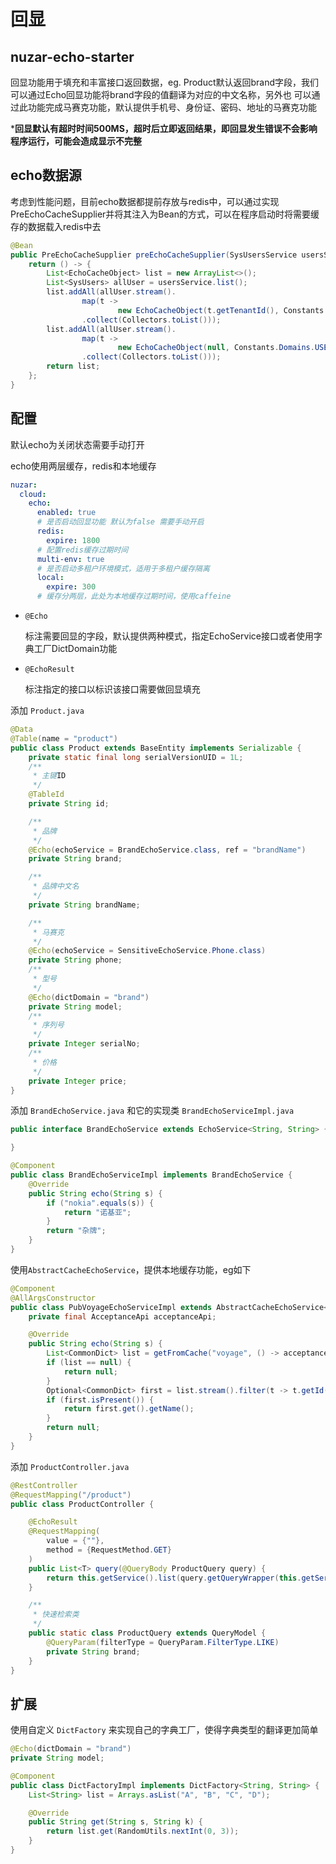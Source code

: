 # 回显

## nuzar-echo-starter

回显功能用于填充和丰富接口返回数据，eg. Product默认返回brand字段，我们可以通过Echo回显功能将brand字段的值翻译为对应的中文名称，另外也
可以通过此功能完成马赛克功能，默认提供手机号、身份证、密码、地址的马赛克功能

***回显默认有超时时间500MS，超时后立即返回结果，即回显发生错误不会影响程序运行，可能会造成显示不完整**

## echo数据源

考虑到性能问题，目前echo数据都提前存放与redis中，可以通过实现PreEchoCacheSupplier并将其注入为Bean的方式，可以在程序启动时将需要缓存的数据载入redis中去

```java
@Bean
public PreEchoCacheSupplier preEchoCacheSupplier(SysUsersService usersService) {
    return () -> {
        List<EchoCacheObject> list = new ArrayList<>();
        List<SysUsers> allUser = usersService.list();
        list.addAll(allUser.stream().
                map(t ->
                        new EchoCacheObject(t.getTenantId(), Constants.Domains.USER, t.getId(), t.getName()))
                .collect(Collectors.toList()));
        list.addAll(allUser.stream().
                map(t ->
                        new EchoCacheObject(null, Constants.Domains.USER, t.getId(), t.getName()))
                .collect(Collectors.toList()));
        return list;
    };
}
```

## 配置

默认echo为关闭状态需要手动打开

echo使用两层缓存，redis和本地缓存

```yml
nuzar:
  cloud:
    echo:
      enabled: true
      # 是否启动回显功能 默认为false 需要手动开启
      redis:
        expire: 1800
      # 配置redis缓存过期时间
      multi-env: true
      # 是否启动多租户环境模式，适用于多租户缓存隔离
      local:
        expire: 300
      # 缓存分两层，此处为本地缓存过期时间，使用caffeine
```

* `@Echo`

  标注需要回显的字段，默认提供两种模式，指定EchoService接口或者使用字典工厂DictDomain功能

* `@EchoResult`
  
  标注指定的接口以标识该接口需要做回显填充

添加 `Product.java`

```java
@Data
@Table(name = "product")
public class Product extends BaseEntity implements Serializable {
    private static final long serialVersionUID = 1L;
    /**
     * 主键ID
     */
    @TableId
    private String id;

    /**
     * 品牌
     */
    @Echo(echoService = BrandEchoService.class, ref = "brandName")
    private String brand;

    /**
     * 品牌中文名
     */
    private String brandName;

    /**
     * 马赛克
     */
    @Echo(echoService = SensitiveEchoService.Phone.class)
    private String phone;
    /**
     * 型号
     */
    @Echo(dictDomain = "brand")
    private String model;
    /**
     * 序列号
     */
    private Integer serialNo;
    /**
     * 价格
     */
    private Integer price;
}
```

添加 `BrandEchoService.java` 和它的实现类 `BrandEchoServiceImpl.java`

```java BrandEchoService
public interface BrandEchoService extends EchoService<String, String> {

}
```

```java BrandEchoServiceImpl
@Component
public class BrandEchoServiceImpl implements BrandEchoService {
    @Override
    public String echo(String s) {
        if ("nokia".equals(s)) {
            return "诺基亚";
        }
        return "杂牌";
    }
}
```

使用`AbstractCacheEchoService`，提供本地缓存功能，eg如下

```java AbstractCacheEchoService
@Component
@AllArgsConstructor
public class PubVoyageEchoServiceImpl extends AbstractCacheEchoService<String, String> implements PubVoyageEchoService {
    private final AcceptanceApi acceptanceApi;

    @Override
    public String echo(String s) {
        List<CommonDict> list = getFromCache("voyage", () -> acceptanceApi.queryAllPort());
        if (list == null) {
            return null;
        }
        Optional<CommonDict> first = list.stream().filter(t -> t.getId().equals(s)).findFirst();
        if (first.isPresent()) {
            return first.get().getName();
        }
        return null;
    }
}
```

添加 `ProductController.java`

```java
@RestController
@RequestMapping("/product")
public class ProductController {

    @EchoResult
    @RequestMapping(
        value = {""},
        method = {RequestMethod.GET}
    )
    public List<T> query(@QueryBody ProductQuery query) {
        return this.getService().list(query.getQueryWrapper(this.getService().getEntityClass()));
    }

    /**
     * 快速检索类
     */
    public static class ProductQuery extends QueryModel {
        @QueryParam(filterType = QueryParam.FilterType.LIKE)
        private String brand;
    }
}
```

## 扩展

使用自定义 `DictFactory` 来实现自己的字典工厂，使得字典类型的翻译更加简单

```java
@Echo(dictDomain = "brand")
private String model;
```

```java
@Component
public class DictFactoryImpl implements DictFactory<String, String> {
    List<String> list = Arrays.asList("A", "B", "C", "D");

    @Override
    public String get(String s, String k) {
        return list.get(RandomUtils.nextInt(0, 3));
    }
}
```
